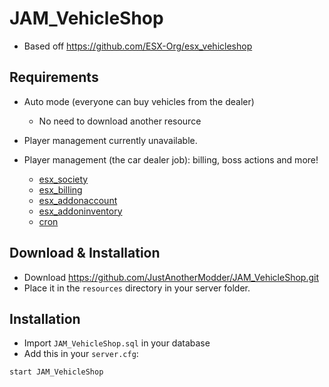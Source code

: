# JAM_VehicleShop 
* Based off https://github.com/ESX-Org/esx_vehicleshop

## Requirements

* Auto mode (everyone can buy vehicles from the dealer)
  * No need to download another resource

* Player management currently unavailable.
* Player management (the car dealer job): billing, boss actions and more!
  * [esx_society](https://github.com/ESX-Org/esx_society)
  * [esx_billing](https://github.com/ESX-Org/esx_billing)
  * [esx_addonaccount](https://github.com/ESX-Org/esx_addonaccount)
  * [esx_addoninventory](https://github.com/ESX-Org/esx_addoninventory)
  * [cron](https://github.com/ESX-Org/cron)

## Download & Installation

- Download https://github.com/JustAnotherModder/JAM_VehicleShop.git
- Place it in the `resources` directory in your server folder.

## Installation
- Import `JAM_VehicleShop.sql` in your database
- Add this in your `server.cfg`:

```
start JAM_VehicleShop
```
